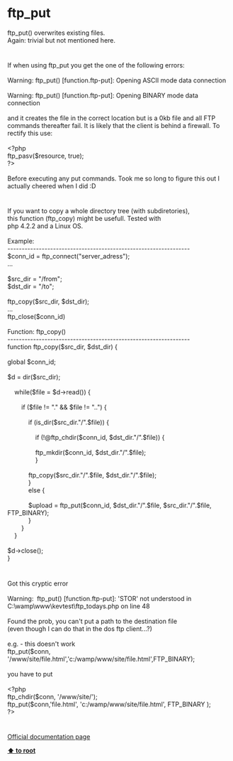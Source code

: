 # ftp_put




<div class="phpcode"><span class="html">
ftp_put() overwrites existing files. <br>Again: trivial but not mentioned here.</span>
</div>
  

#


<div class="phpcode"><span class="html">
If when using ftp_put you get the one of the following errors:<br><br>Warning: ftp_put() [function.ftp-put]: Opening ASCII mode data connection<br><br>Warning: ftp_put() [function.ftp-put]: Opening BINARY mode data connection<br><br>and it creates the file in the correct location but is a 0kb file and all FTP commands thereafter fail. It is likely that the client is behind a firewall. To rectify this use:<br><br><span class="default">&lt;?php<br>ftp_pasv</span><span class="keyword">(</span><span class="default">$resource</span><span class="keyword">, </span><span class="default">true</span><span class="keyword">);<br></span><span class="default">?&gt;<br></span><br>Before executing any put commands. Took me so long to figure this out I actually cheered when I did :D</span>
</div>
  

#


<div class="phpcode"><span class="html">
If you want to copy a whole directory tree (with subdiretories), <br>this function (ftp_copy) might be usefull. Tested with <br>php 4.2.2 and a Linux OS. <br><br>Example:<br>----------------------------------------------------------------<br>$conn_id = ftp_connect(&quot;server_adress&quot;); <br>...<br><br>$src_dir = &quot;/from&quot;;<br>$dst_dir = &quot;/to&quot;;<br><br>ftp_copy($src_dir, $dst_dir);<br>...<br>ftp_close($conn_id)<br><br>Function: ftp_copy()<br>----------------------------------------------------------------<br>function ftp_copy($src_dir, $dst_dir) {<br><br>global $conn_id;<br><br>$d = dir($src_dir);<br><br>&#xA0; &#xA0; while($file = $d-&gt;read()) {<br><br>&#xA0; &#xA0; &#xA0; &#xA0; if ($file != &quot;.&quot; &amp;&amp; $file != &quot;..&quot;) {<br><br>&#xA0; &#xA0; &#xA0; &#xA0; &#xA0; &#xA0; if (is_dir($src_dir.&quot;/&quot;.$file)) {<br><br>&#xA0; &#xA0; &#xA0; &#xA0; &#xA0; &#xA0; &#xA0; &#xA0; if (!@ftp_chdir($conn_id, $dst_dir.&quot;/&quot;.$file)) {<br><br>&#xA0; &#xA0; &#xA0; &#xA0; &#xA0; &#xA0; &#xA0; &#xA0; ftp_mkdir($conn_id, $dst_dir.&quot;/&quot;.$file);<br>&#xA0; &#xA0; &#xA0; &#xA0; &#xA0; &#xA0; &#xA0; &#xA0; }<br><br>&#xA0; &#xA0; &#xA0; &#xA0; &#xA0; &#xA0; ftp_copy($src_dir.&quot;/&quot;.$file, $dst_dir.&quot;/&quot;.$file);<br>&#xA0; &#xA0; &#xA0; &#xA0; &#xA0; &#xA0; }<br>&#xA0; &#xA0; &#xA0; &#xA0; &#xA0; &#xA0; else {<br><br>&#xA0; &#xA0; &#xA0; &#xA0; &#xA0; &#xA0; $upload = ftp_put($conn_id, $dst_dir.&quot;/&quot;.$file, $src_dir.&quot;/&quot;.$file, FTP_BINARY);<br>&#xA0; &#xA0; &#xA0; &#xA0; &#xA0; &#xA0; }<br>&#xA0; &#xA0; &#xA0; &#xA0; }<br>&#xA0; &#xA0; }<br><br>$d-&gt;close();<br>}</span>
</div>
  

#


<div class="phpcode"><span class="html">
Got this cryptic error
<br>
<br>Warning:&#xA0; ftp_put() [function.ftp-put]: &apos;STOR&apos; not understood in 
<br>C:\wamp\www\kevtest\ftp_todays.php on line 48
<br>
<br>Found the prob, you can&apos;t put a path to the destination file
<br>(even though I can do that in the dos ftp client...?)
<br>
<br>e.g. - this doesn&apos;t work
<br>ftp_put($conn, &apos;/www/site/file.html&apos;,&apos;c:/wamp/www/site/file.html&apos;,FTP_BINARY);
<br>
<br>you have to put
<br>
<br><span class="default">&lt;?php
<br>ftp_chdir</span><span class="keyword">(</span><span class="default">$conn</span><span class="keyword">, </span><span class="string">&apos;/www/site/&apos;</span><span class="keyword">);
<br></span><span class="default">ftp_put</span><span class="keyword">(</span><span class="default">$conn</span><span class="keyword">,</span><span class="string">&apos;file.html&apos;</span><span class="keyword">, </span><span class="string">&apos;c:/wamp/www/site/file.html&apos;</span><span class="keyword">, </span><span class="default">FTP_BINARY </span><span class="keyword">);
<br></span><span class="default">?&gt;</span>
</span>
</div>
  

#

[Official documentation page](https://www.php.net/manual/en/function.ftp-put.php)

**[⬆ to root](/)**